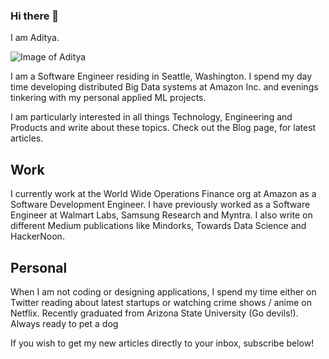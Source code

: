 ### Hi there 👋

I am Aditya.

![Image of Aditya](https://therandomdeveloper.files.wordpress.com/2020/08/me2.jpeg?w=400&h=598)



I am a Software Engineer residing in Seattle, Washington. I spend my day time developing distributed Big Data systems at Amazon Inc. and evenings tinkering with my personal applied ML projects.

I am particularly interested in all things Technology, Engineering and Products and write about these topics. Check out the Blog page, for latest articles.

## Work 

I currently work at the World Wide Operations Finance org at Amazon as a Software Development Engineer. I have previously worked as a Software Engineer at Walmart Labs, Samsung Research and Myntra. I also write on different Medium publications like Mindorks, Towards Data Science and HackerNoon.

## Personal

When I am not coding or designing applications, I spend my time either on Twitter reading about latest startups or watching crime shows / anime on Netflix. Recently graduated from Arizona State University (Go devils!). Always ready to pet a dog

If you wish to get my new articles directly to your inbox, subscribe below! 
